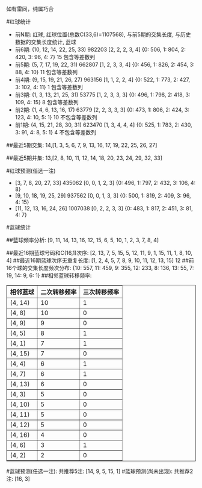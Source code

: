 <!-- 
.. title: 双色球2015095期(2015-08-16)数据分析报告
.. slug: slott-2015095-2015-08-16-report
.. date: 2015-08-17 08:00:00 UTC+08:00
.. tags: Lottery
.. link: 
.. description: 
.. type: text
-->

如有雷同，纯属巧合

<!-- TEASER_END-->

#红球统计

- 前N期: 红球, 红球位置(总数C(33,6)=1107568), 与前5期的交集长度, 与历史数据的交集长度统计, 蓝球
- 前6期: (10, 12, 14, 22, 25, 33) 982203 [2, 2, 2, 3, 4] {0: 506, 1: 804, 2: 420, 3: 96, 4: 7} 15 包含等差数列
- 前5期: (5, 7, 17, 19, 22, 31) 662807 [1, 2, 3, 3, 4] {0: 456, 1: 826, 2: 454, 3: 88, 4: 10} 11 包含等差数列
- 前4期: (9, 15, 19, 21, 26, 27) 963156 [1, 1, 2, 2, 4] {0: 522, 1: 773, 2: 427, 3: 102, 4: 11} 1 包含等差数列
- 前3期: (1, 3, 13, 21, 25, 31) 53775 [1, 2, 3, 3, 3] {0: 496, 1: 798, 2: 418, 3: 109, 4: 15} 8 包含等差数列
- 前2期: (1, 4, 6, 13, 16, 17) 63779 [2, 2, 3, 3, 3] {0: 473, 1: 806, 2: 424, 3: 123, 4: 10, 5: 1} 10 不包含等差数列
- 前1期: (4, 15, 21, 28, 30, 31) 623470 [1, 3, 4, 4, 4] {0: 525, 1: 783, 2: 430, 3: 91, 4: 8, 5: 1} 4 不包含等差数列

##最近5期交集:
14,[1, 3, 5, 6, 7, 9, 13, 16, 17, 19, 22, 25, 26, 27]

##最近5期并集:
13,[2, 8, 10, 11, 12, 14, 18, 20, 23, 24, 29, 32, 33]

#红球预测(任选一注)

- [3, 7, 8, 20, 27, 33] 435062 [0, 0, 1, 2, 3] {0: 496, 1: 797, 2: 432, 3: 106, 4: 8}
- [9, 10, 18, 19, 25, 29] 937562 [0, 0, 1, 3, 3] {0: 500, 1: 819, 2: 409, 3: 96, 4: 15}
- [11, 12, 13, 16, 24, 26] 1007038 [0, 2, 2, 3, 3] {0: 483, 1: 817, 2: 451, 3: 81, 4: 7}

#蓝球统计

##蓝球频率分析:
[9, 11, 14, 13, 16, 12, 15, 6, 5, 10, 1, 2, 3, 7, 8, 4]

##最近16期蓝球号码和C(16,1)次序:
[2, 13, 7, 5, 15, 5, 12, 11, 9, 1, 15, 11, 1, 8, 10, 4]
##最近16期蓝球次序无重复长度:
[1, 2, 4, 5, 7, 8, 9, 10, 11, 12, 13, 15] 12
##前16个球的交集长度频次分布:
{10: 557, 11: 459, 9: 355, 12: 233, 8: 136, 13: 55, 7: 19, 14: 9, 6: 1}
##相邻蓝球转移频率:
<table border="1" class="table table-striped dataframe">
  <thead>
    <tr style="text-align: right;">
      <th>相邻蓝球</th>
      <th>二次转移频率</th>
      <th>三次转移频率</th>
    </tr>
  </thead>
  <tbody>
    <tr>
      <td>(4, 14)</td>
      <td>10</td>
      <td>1</td>
    </tr>
    <tr>
      <td>(4, 8)</td>
      <td>10</td>
      <td>0</td>
    </tr>
    <tr>
      <td>(4, 9)</td>
      <td>9</td>
      <td>0</td>
    </tr>
    <tr>
      <td>(4, 5)</td>
      <td>8</td>
      <td>1</td>
    </tr>
    <tr>
      <td>(4, 1)</td>
      <td>7</td>
      <td>1</td>
    </tr>
    <tr>
      <td>(4, 15)</td>
      <td>7</td>
      <td>0</td>
    </tr>
    <tr>
      <td>(4, 4)</td>
      <td>6</td>
      <td>1</td>
    </tr>
    <tr>
      <td>(4, 7)</td>
      <td>6</td>
      <td>1</td>
    </tr>
    <tr>
      <td>(4, 13)</td>
      <td>6</td>
      <td>0</td>
    </tr>
    <tr>
      <td>(4, 3)</td>
      <td>5</td>
      <td>0</td>
    </tr>
    <tr>
      <td>(4, 10)</td>
      <td>5</td>
      <td>0</td>
    </tr>
    <tr>
      <td>(4, 11)</td>
      <td>5</td>
      <td>0</td>
    </tr>
    <tr>
      <td>(4, 12)</td>
      <td>5</td>
      <td>0</td>
    </tr>
    <tr>
      <td>(4, 16)</td>
      <td>4</td>
      <td>0</td>
    </tr>
    <tr>
      <td>(4, 6)</td>
      <td>3</td>
      <td>1</td>
    </tr>
    <tr>
      <td>(4, 2)</td>
      <td>2</td>
      <td>0</td>
    </tr>
  </tbody>
</table>
#蓝球预测(任选一注):
共推荐5注: [14, 9, 5, 15, 1]
#蓝球预测(尚未出现):
共推荐2注: [16, 3]

